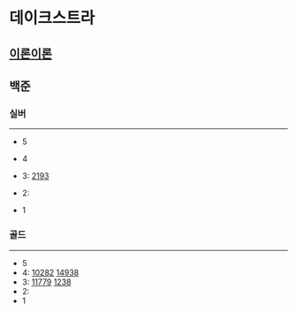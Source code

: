 # 데이크스트라
## [이론](..%2F..%2FAlgorithmTheory%2F%EB%8D%B0%EC%9D%B4%ED%81%AC%EC%8A%A4%ED%8A%B8%EB%9D%BC.md)[이론](https://docs.python.org/ko/3/library/heapq.html)
## 백준

### 실버

---

- 5
- 4
- 3:
[2193](..%2FDP%2F2193%2F2193.md)
- 2:

- 1

### 골드

---

- 5
- 4:
[10282](10282%2F10282.md)
[14938](14938%2F14938.md)
- 3:
[11779](11779%2F11779.md)
[1238](1238%2F1238.md)
- 2:
- 1

